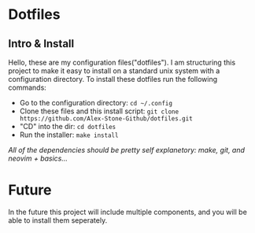 # Dotfiles
## Intro & Install
Hello, these are my configuration files("dotfiles"). I am structuring this project to make it easy to install on a standard unix system with a configuration directory. To install these dotfiles run the following commands:
- Go to the configuration directory: `cd ~/.config`
- Clone these files and this install script: `git clone https://github.com/Alex-Stone-Github/dotfiles.git`
- "CD" into the dir: `cd dotfiles`
- Run the installer: `make install`

_All of the dependencies should be pretty self explanetory: make, git, and neovim + basics..._

# Future
In the future this project will include multiple components, and you will be able to install them seperately.
